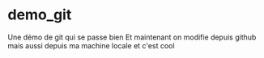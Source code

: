 # demo_git
Une démo de git qui se passe bien
Et maintenant on modifie depuis github
mais aussi depuis ma machine locale et c'est cool
